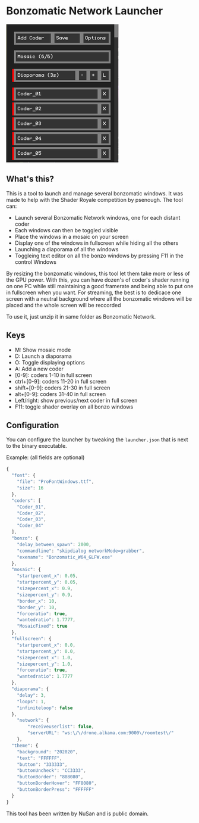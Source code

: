 # Bonzomatic Network Launcher
![Screenshot](BonzoControl.png)

## What's this?
This is a tool to launch and manage several bonzomatic windows.
It was made to help with the Shader Royale competition by psenough.
The tool can:
- Launch several Bonzomatic Network windows, one for each distant coder
- Each windows can then be toggled visible
- Place the windows in a mosaic on your screen
- Display one of the windows in fullscreen while hiding all the others
- Launching a diaporama of all the windows
- Toggleing text editor on all the bonzo windows by pressing F11 in the control Windows

By resizing the bonzomatic windows, this tool let them take more or less of the GPU power. With this, you can have dozen's of coder's shader running on one PC while still maintaining a good framerate and being able to put one in fullscreen when you want.
For streaming, the best is to dedicace one screen with a neutral background where all the bonzomatic windows will be placed and the whole screen will be reccorded

To use it, just unzip it in same folder as Bonzomatic Network.

## Keys
- M: Show mosaic mode
- D: Launch a diaporama
- O: Toggle displaying options
- A: Add a new coder
- [0-9]: coders 1-10 in full screen
- ctrl+[0-9]: coders 11-20 in full screen
- shift+[0-9]: coders 21-30 in full screen
- alt+[0-9]: coders 31-40 in full screen
- Left/right: show previous/next coder in full screen
- F11: toggle shader overlay on all bonzo windows

## Configuration
You can configure the launcher by tweaking the `launcher.json` that is next to the binary executable.

Example: (all fields are optional)
``` javascript
{
  "font": {
    "file": "ProFontWindows.ttf",
    "size": 16
  },
  "coders": [
    "Coder_01",
    "Coder_02",
    "Coder_03",
    "Coder_04"
  ],
  "bonzo": {
    "delay_between_spawn": 2000,
    "commandline": "skipdialog networkMode=grabber",
    "exename": "Bonzomatic_W64_GLFW.exe"
  },
  "mosaic": {
    "startpercent_x": 0.05,
    "startpercent_y": 0.05,
    "sizepercent_x": 0.9,
    "sizepercent_y": 0.9,
    "border_x": 10,
    "border_y": 10,
    "forceratio": true,
    "wantedratio": 1.7777,
    "MosaicFixed": true
  },
  "fullscreen": {
    "startpercent_x": 0.0,
    "startpercent_y": 0.0,
    "sizepercent_x": 1.0,
    "sizepercent_y": 1.0,
    "forceratio": true,
    "wantedratio": 1.7777
  },
  "diaporama": {
    "delay": 3,
    "loops": 1,
    "infiniteloop": false
  },
	"network": {
		"receiveuserlist": false,
		"serverURL": "ws:\/\/drone.alkama.com:9000\/roomtest\/" 
	},
  "theme": {
    "background": "202020",
    "text": "FFFFFF",
    "button": "333333",
    "buttonUncheck": "CC3333",
    "buttonBorder": "808080",
    "buttonBorderHover": "FF8080",
    "buttonBorderPress": "FFFFFF"
  }
}
```

This tool has been written by NuSan and is public domain.

